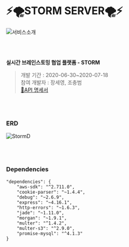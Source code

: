 # ⚡️🌪STORM SERVER🌪⚡️

![서비스소개](https://user-images.githubusercontent.com/55133871/86811476-ec591d00-c0b8-11ea-971e-c78793429ae7.png)

<br>
<br>

<b>실시간 브레인스토밍 협업 플랫폼 - STORM</b>
> 개발 기간 : 2020-06-30~2020-07-18
<br> 참여 개발자 : 장세영, 조충범
<br> [📄API 명세서](https://github.com/TEAMSTORMERS/STORM_Server/wiki)

<br>
<br>

### ERD
![StormD](https://user-images.githubusercontent.com/55133871/86811851-54a7fe80-c0b9-11ea-9a37-1e315e361649.PNG)

<br>
<br>

### Dependencies
```
"dependencies": {
    "aws-sdk": "^2.711.0",
    "cookie-parser": "~1.4.4",
    "debug": "~2.6.9",
    "express": "~4.16.1",
    "http-errors": "~1.6.3",
    "jade": "~1.11.0",
    "morgan": "~1.9.1",
    "multer": "^1.4.2",
    "multer-s3": "^2.9.0",
    "promise-mysql": "^4.1.3"
}
```
